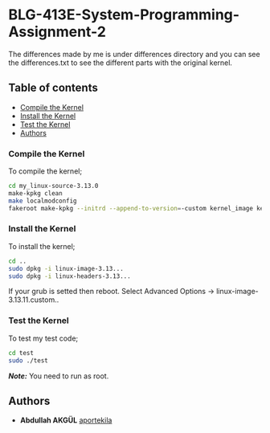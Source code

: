 # BLG-413E-System-Programming-Assignment-2

The differences made by me is under differences directory and you can see the differences.txt to see the different parts with the original kernel.

## Table of contents
<!--ts-->
  * [Compile the Kernel](#compile-the-kernel)
  * [Install the Kernel](#install-the-kernel)
  * [Test the Kernel](#test-the-kernel)
  * [Authors](#authors)
<!--te-->

### Compile the Kernel
To compile the kernel;
```bash
cd my_linux-source-3.13.0
make-kpkg clean
make localmodconfig
fakeroot make-kpkg --initrd --append-to-version=-custom kernel_image kernel_headers
```
### Install the Kernel
To install the kernel;
```bash
cd ..
sudo dpkg -i linux-image-3.13...
sudo dpkg -i linux-headers-3.13...
```
If your grub is setted then reboot.
Select Advanced Options -> linux-image-3.13.11.custom..

### Test the Kernel
To test my test code;
```bash
cd test
sudo ./test
```
***Note:*** You need to run as root.

## Authors
* **Abdullah AKGÜL** [aportekila](https://github.com/aportekila)
